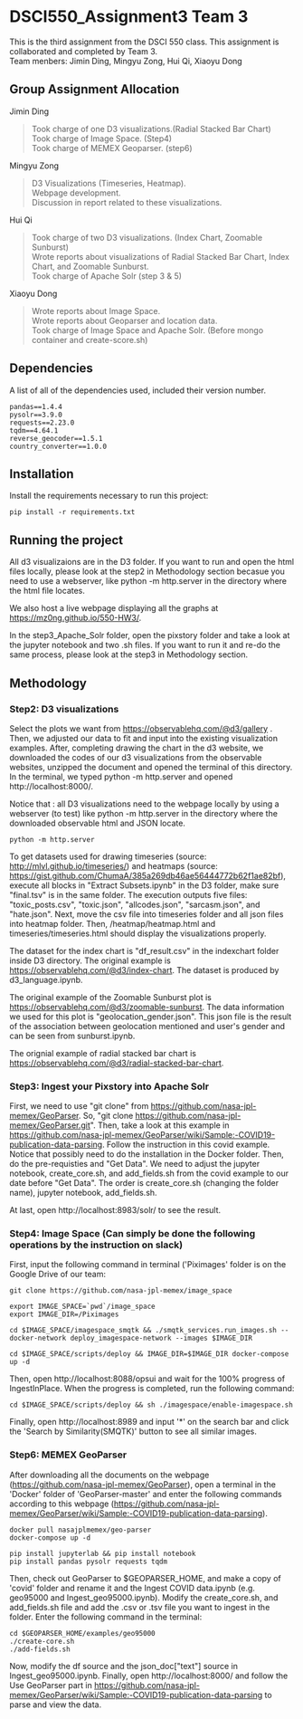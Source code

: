 # DSCI550_Assignment3 Team 3

This is the third assignment from the DSCI 550 class. This assignment is collaborated and completed by Team 3. <br>
Team menbers: Jimin Ding, Mingyu Zong, Hui Qi, Xiaoyu Dong

## Group Assignment Allocation
Jimin Ding
> Took charge of one D3 visualizations.(Radial Stacked Bar Chart) <br>
Took charge of Image Space. (Step4) <br>
Took charge of MEMEX Geoparser. (step6)

Mingyu Zong
> D3 Visualizations (Timeseries, Heatmap). <br>
Webpage development. <br>
Discussion in report related to these visualizations.

Hui Qi 
> Took charge of two D3 visualizations. (Index Chart, Zoomable Sunburst) <br>
Wrote reports about visualizations of Radial Stacked Bar Chart, Index Chart, and Zoomable Sunburst.<br>
Took charge of Apache Solr (step 3 & 5)

Xiaoyu Dong
> Wrote reports about Image Space. <br>
Wrote reports about Geoparser and location data. <br>
Took charge of Image Space and Apache Solr. (Before mongo container and create-score.sh)



## Dependencies

A list of all of the dependencies used, included their version number.
```
pandas==1.4.4
pysolr==3.9.0
requests==2.23.0
tqdm==4.64.1
reverse_geocoder==1.5.1
country_converter==1.0.0
```
## Installation

Install the requirements necessary to run this project:  

```
pip install -r requirements.txt
```

## Running the project

All d3 visualizaions are in the D3 folder. If you want to run and open the html files locally, please look at the step2 in Methodology section becasue you need to use a webserver, like python -m http.server <port> in the directory where the html file locates.

We also host a live webpage displaying all the graphs at https://mz0ng.github.io/550-HW3/.


In the step3_Apache_Solr folder, open the pixstory folder and take a look at the jupyter notebook and two .sh files. If you want to run it and re-do the same process, please look at the step3 in Methodology section.





## Methodology

### Step2: D3 visualizations 

Select the plots we want from https://observablehq.com/@d3/gallery . Then, we adjusted our data to fit and input into the existing visualization examples.
After, completing drawing the chart in the d3 website, we downloaded the codes of our d3 visualizations from the observable websites, unzipped the document and opened the terminal of this directory. In the terminal, we typed python -m http.server and opened http://localhost:8000/. 

Notice that : all D3 visualizations need to the webpage locally by using a webserver (to test) like python -m http.server <port> in the directory where the downloaded observable html and JSON locate.

```
python -m http.server 
```

To get datasets used for drawing timeseries (source: http://mlvl.github.io/timeseries/) and heatmaps (source: https://gist.github.com/ChumaA/385a269db46ae56444772b62f1ae82bf), execute all blocks in "Extract Subsets.ipynb" in the D3 folder, make sure "final.tsv" is in the same folder. The execution outputs five files: "toxic_posts.csv", "toxic.json", "allcodes.json", "sarcasm.json", and "hate.json". Next, move the csv file into timeseries folder and all json files into heatmap folder. Then, /heatmap/heatmap.html and timeseries/timeseries.html should display the visualizations properly.

The dataset for the index chart is "df_result.csv" in the indexchart folder inside D3 directory. The original example is https://observablehq.com/@d3/index-chart. The dataset is produced by d3_language.ipynb.

The original example of the Zoomable Sunburst plot is https://observablehq.com/@d3/zoomable-sunburst. The data information we used for this plot is "geolocation_gender.json". This json file is the result of the association between geolocation mentioned and user's gender and can be seen from sunburst.ipynb. 

The orignial example of radial stacked bar chart is https://observablehq.com/@d3/radial-stacked-bar-chart. 
  
### Step3: Ingest your Pixstory into Apache Solr

First, we need to use "git clone" from https://github.com/nasa-jpl-memex/GeoParser. So, "git clone https://github.com/nasa-jpl-memex/GeoParser.git". Then, take a look at this example in https://github.com/nasa-jpl-memex/GeoParser/wiki/Sample:-COVID19-publication-data-parsing. Follow the instruction in this covid example. Notice that possibly need to do the installation in the Docker folder. Then, do the pre-requisties and "Get Data". We need to adjust the jupyter notebook, create_core.sh, and add_fields.sh from the covid example to our date before "Get Data". The order is create_core.sh (changing the folder name), jupyter notebook, add_fields.sh. 
  
At last, open http://localhost:8983/solr/ to see the result.
  
  
  
### Step4: Image Space (Can simply be done the following operations by the instruction on slack)
  
First, input the following command in terminal ('Piximages' folder is on the Google Drive of our team:
```
git clone https://github.com/nasa-jpl-memex/image_space
  
export IMAGE_SPACE=`pwd`/image_space
export IMAGE_DIR=/Piximages 
  
cd $IMAGE_SPACE/imagespace_smqtk && ./smqtk_services.run_images.sh --docker-network deploy_imagespace-network --images $IMAGE_DIR
  
cd $IMAGE_SPACE/scripts/deploy && IMAGE_DIR=$IMAGE_DIR docker-compose up -d
```
  
Then, open http://localhost:8088/opsui and wait for the 100% progress of IngestInPlace. When the progress is completed, run the following command:
```  
cd $IMAGE_SPACE/scripts/deploy && sh ./imagespace/enable-imagespace.sh
```
  
Finally, open http://localhost:8989 and input '*' on the search bar and click the 'Search by Similarity(SMQTK)' button to see all similar images.

  

### Step6: MEMEX GeoParser
  
After downloading all the documents on the webpage (https://github.com/nasa-jpl-memex/GeoParser), open a terminal in the 'Docker' folder of 'GeoParser-master' and enter the following commands according to this webpage (https://github.com/nasa-jpl-memex/GeoParser/wiki/Sample:-COVID19-publication-data-parsing).
```
docker pull nasajplmemex/geo-parser
docker-compose up -d
  
pip install jupyterlab && pip install notebook
pip install pandas pysolr requests tqdm  
```
  
Then, check out GeoParser to $GEOPARSER_HOME, and make a copy of 'covid' folder and rename it and the Ingest COVID data.ipynb (e.g. geo95000 and Ingest_geo95000.ipynb).  Modify the create_core.sh, and add_fields.sh file and add the .csv or .tsv file you want to ingest in the folder. Enter the following command in the terminal:
```
cd $GEOPARSER_HOME/examples/geo95000
./create-core.sh
./add-fields.sh
```
  
Now, modify the df source and the json_doc["text"] source in Ingest_geo95000.ipynb. Finally, open http://localhost:8000/ and follow the Use GeoParser part in https://github.com/nasa-jpl-memex/GeoParser/wiki/Sample:-COVID19-publication-data-parsing to parse and view the data.




